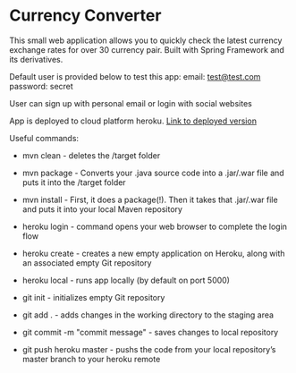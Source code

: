 # Currency Converter

This small web application allows you to quickly check the latest currency exchange rates for over 30 currency pair.
Built with Spring Framework and its derivatives.

Default user is provided below to test this app:
 email: test@test.com  password: secret
 
User can sign up with personal email or login with social websites

App is deployed to cloud platform heroku. 
[Link to deployed version](https://calm-savannah-70817.herokuapp.com/)

Useful commands:
 - mvn clean - deletes the /target folder
 - mvn package -  Converts your .java source code into a .jar/.war file and puts it into the /target folder
 - mvn install - First, it does a package(!). Then it takes that .jar/.war file and puts it into your local Maven repository

 - heroku login - command opens your web browser to complete the login flow
 - heroku create - creates a new empty application on Heroku, along with an associated empty Git repository
 - heroku local - runs app locally (by default on port 5000)
 
 - git init - initializes empty Git repository
 - git add . - adds changes in the working directory to the staging area
 - git commit -m "commit message" - saves changes to local repository
 - git push heroku master - pushs the code from your local repository’s master branch to your heroku remote
 
 

